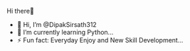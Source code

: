 Hi there👋
- 👋 Hi, I’m @DipakSirsath312
- 🌱 I’m currently learning Python...
- ⚡ Fun fact: Everyday Enjoy and New Skill Development...
  

<!---
DipakSirsath312/DipakSirsath312 is a ✨ special ✨ repository because its `README.md` (this file) appears on your GitHub profile.
You can click the Preview link to take a look at your changes.
--->
